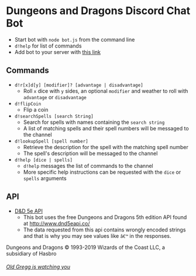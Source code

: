 # Dungeons and Dragons Discord Chat Bot

* Start bot with `node bot.js` from the command line
* `d!help` for list of commands
* Add bot to your server with [this link](https://discordapp.com/oauth2/authorize?&client_id=573374427543240704&scope=bot&permissions=52224)

## Commands

* `d!r[x]d[y] [modifier]? [advantage | disadvantage]`
  * Roll `x` dice with `y` sides, an optional `modifier` and weather to roll with `advantage` or `disadvantage`
* `d!flipCoin`
  * Flip a coin
* `d!searchSpells [search String]`
  * Search for spells with names containing the `search string`
  * A list of matching spells and their spell numbers will be messaged to the channel
* `d!lookupSpell [spell number]`
  * Retrieve the description for the spell with the matching spell number
  * The spell's description will be messaged to the channel
* `d!help [dice | spells]`
  * `d!help` messages the list of commands to the channel
  * More specific help instructions can be requested with the `dice` or `spells` arguments

## API

* [D&D 5e API](http://www.dnd5eapi.co/)
  * This bot uses the free Dungeons and Dragons 5th edition API found at http://www.dnd5eapi.co/
  * The data requested from this api contains wrongly encoded strings and that is why you may see values like `â€™` in the responses.

Dungeons and Dragons © 1993-2019 Wizards of the Coast LLC, a subsidiary of Hasbro

###### [Old Gregg is watching you](https://youtu.be/4LZo9ugJTWQ)
